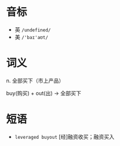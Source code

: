 # 音标

- 英 `/undefined/`
- 美 `/'baɪ'aʊt/`

# 词义

n. 全部买下（市上产品）




buy(购买) + out(出) → 全部买下

# 短语

- `leveraged buyout` [经]融资收买；融资买入

